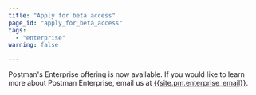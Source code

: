```yaml
---
title: "Apply for beta access"
page_id: "apply_for_beta_access"
tags: 
  - "enterprise"
warning: false

---
```


Postman's Enterprise offering is now available. If you would like to learn more about Postman Enterprise, email us at [{{site.pm.enterprise_email}}](mailto:{{site.pm.enterprise_email}}). 
